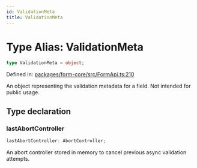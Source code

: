 ```yaml
---
id: ValidationMeta
title: ValidationMeta
---
```


# Type Alias: ValidationMeta

```ts
type ValidationMeta = object;
```

Defined in: [packages/form-core/src/FormApi.ts:210](https://github.com/TanStack/form/blob/main/packages/form-core/src/FormApi.ts#L210)

An object representing the validation metadata for a field. Not intended for public usage.

## Type declaration

### lastAbortController

```ts
lastAbortController: AbortController;
```

An abort controller stored in memory to cancel previous async validation attempts.
